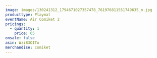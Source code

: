 ```yaml
---
image: images/130241312_1794671027357478_761976811551749635_n.jpg
producttype: Playmat
eventName: Air Comiket 2
pricings:
  - quantity: 1
    price: 65
onsale: false
asin: Wzi83OITo
merchandise: comiket
---
```

